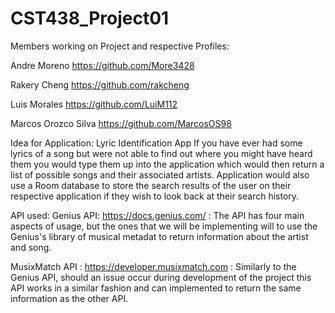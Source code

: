# CST438_Project01

Members working on Project and respective Profiles:

Andre Moreno
https://github.com/More3428

Rakery Cheng
https://github.com/rakcheng

Luis Morales
https://github.com/LuiM112

Marcos Orozco Silva
https://github.com/MarcosOS98

Idea for Application: Lyric Identification App
If you have ever had some lyrics of a song but were not able to find out where you might have heard them
you would type them up into the application which would then return a list of possible songs and their associated artists.
Application would also use a Room database to store the search results of the user on their respective application if they wish to look back at 
their search history.

API used:
Genius API: https://docs.genius.com/ : The API has four main aspects of usage, but the ones that we will be implementing will to use the Genius's library of musical metadat to
return information about the artist and song.


MusixMatch API : https://developer.musixmatch.com : Similarly to the Genius API, should an issue occur during development of the project this API works in a similar fashion and can implemented to
return the same information as the other API.
